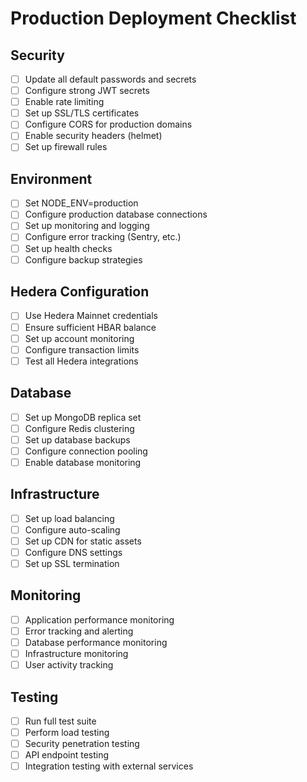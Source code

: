 # Production Deployment Checklist

## Security
- [ ] Update all default passwords and secrets
- [ ] Configure strong JWT secrets
- [ ] Enable rate limiting
- [ ] Set up SSL/TLS certificates
- [ ] Configure CORS for production domains
- [ ] Enable security headers (helmet)
- [ ] Set up firewall rules

## Environment
- [ ] Set NODE_ENV=production
- [ ] Configure production database connections
- [ ] Set up monitoring and logging
- [ ] Configure error tracking (Sentry, etc.)
- [ ] Set up health checks
- [ ] Configure backup strategies

## Hedera Configuration
- [ ] Use Hedera Mainnet credentials
- [ ] Ensure sufficient HBAR balance
- [ ] Set up account monitoring
- [ ] Configure transaction limits
- [ ] Test all Hedera integrations

## Database
- [ ] Set up MongoDB replica set
- [ ] Configure Redis clustering
- [ ] Set up database backups
- [ ] Configure connection pooling
- [ ] Enable database monitoring

## Infrastructure
- [ ] Set up load balancing
- [ ] Configure auto-scaling
- [ ] Set up CDN for static assets
- [ ] Configure DNS settings
- [ ] Set up SSL termination

## Monitoring
- [ ] Application performance monitoring
- [ ] Error tracking and alerting
- [ ] Database performance monitoring
- [ ] Infrastructure monitoring
- [ ] User activity tracking

## Testing
- [ ] Run full test suite
- [ ] Perform load testing
- [ ] Security penetration testing
- [ ] API endpoint testing
- [ ] Integration testing with external services